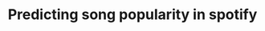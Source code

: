 ---
layout: page
title: Predicting song popularity in spotify
description: Supervised learning in Python to predict popularity of songs through 3 models
img: assets/img/spotify.jpeg
importance: 5
category: work
redirect: https://github.com/detectorisk/Predicting_song_popularity_spotify
---